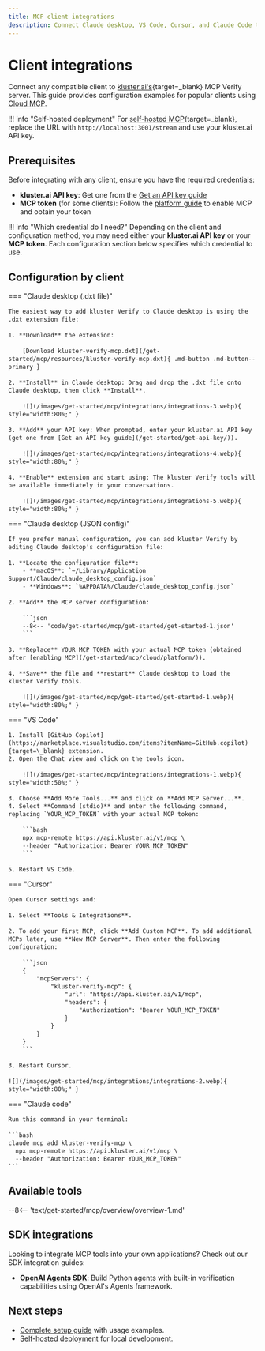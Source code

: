 ```yaml
---
title: MCP client integrations
description: Connect Claude desktop, VS Code, Cursor, and Claude Code to kluster.ai verification tools with ready-to-use configuration examples.
---
```


# Client integrations

Connect any compatible client to [kluster.ai's](https://www.kluster.ai/){target=\_blank} MCP Verify server. This guide provides configuration examples for popular clients using [Cloud MCP](/get-started/mcp/cloud/platform/).

!!! info "Self-hosted deployment"
    For [self-hosted MCP](/get-started/mcp/self-hosted/){target=\_blank}, replace the URL with `http://localhost:3001/stream` and use your kluster.ai API key.

## Prerequisites
      
Before integrating with any client, ensure you have the required credentials:
      
- **kluster.ai API key**: Get one from the [Get an API key guide](/get-started/get-api-key/)
- **MCP token** (for some clients): Follow the [platform guide](/get-started/mcp/cloud/platform/) to enable MCP and obtain your token

!!! info "Which credential do I need?"
    Depending on the client and configuration method, you may need either your **kluster.ai API key** or your **MCP token**. Each configuration section below specifies which credential to use.

## Configuration by client

=== "Claude desktop (.dxt file)"

    The easiest way to add kluster Verify to Claude desktop is using the .dxt extension file:

    1. **Download** the extension: 
       
        [Download kluster-verify-mcp.dxt](/get-started/mcp/resources/kluster-verify-mcp.dxt){ .md-button .md-button--primary }

    2. **Install** in Claude desktop: Drag and drop the .dxt file onto Claude desktop, then click **Install**.

        ![](/images/get-started/mcp/integrations/integrations-3.webp){ style="width:80%;" }

    3. **Add** your API key: When prompted, enter your kluster.ai API key (get one from [Get an API key guide](/get-started/get-api-key/)).

        ![](/images/get-started/mcp/integrations/integrations-4.webp){ style="width:80%;" }

    4. **Enable** extension and start using: The kluster Verify tools will be available immediately in your conversations.

        ![](/images/get-started/mcp/integrations/integrations-5.webp){ style="width:80%;" }

=== "Claude desktop (JSON config)"

    If you prefer manual configuration, you can add kluster Verify by editing Claude desktop's configuration file:

    1. **Locate the configuration file**:
        - **macOS**: `~/Library/Application Support/Claude/claude_desktop_config.json`
        - **Windows**: `%APPDATA%/Claude/claude_desktop_config.json`

    2. **Add** the MCP server configuration:
    
        ```json
        --8<-- 'code/get-started/mcp/get-started/get-started-1.json'
        ```

    3. **Replace** YOUR_MCP_TOKEN with your actual MCP token (obtained after [enabling MCP](/get-started/mcp/cloud/platform/)).

    4. **Save** the file and **restart** Claude desktop to load the kluster Verify tools.

        ![](/images/get-started/mcp/get-started/get-started-1.webp){ style="width:80%;" }

=== "VS Code"

    1. Install [GitHub Copilot](https://marketplace.visualstudio.com/items?itemName=GitHub.copilot){target=\_blank} extension.
    2. Open the Chat view and click on the tools icon.

        ![](/images/get-started/mcp/integrations/integrations-1.webp){ style="width:50%;" }

    3. Choose **Add More Tools...** and click on **Add MCP Server...**.
    4. Select **Command (stdio)** and enter the following command, replacing `YOUR_MCP_TOKEN` with your actual MCP token:

        ```bash
        npx mcp-remote https://api.kluster.ai/v1/mcp \
        --header "Authorization: Bearer YOUR_MCP_TOKEN"
        ```

    5. Restart VS Code.

=== "Cursor"

    Open Cursor settings and:
    
    1. Select **Tools & Integrations**.

    2. To add your first MCP, click **Add Custom MCP**. To add additional MCPs later, use **New MCP Server**. Then enter the following configuration:
            
        ```json
        {
            "mcpServers": {
                "kluster-verify-mcp": {
                    "url": "https://api.kluster.ai/v1/mcp",
                    "headers": {
                        "Authorization": "Bearer YOUR_MCP_TOKEN"
                    }
                }
            }
        }
        ```

    3. Restart Cursor.

    ![](/images/get-started/mcp/integrations/integrations-2.webp){ style="width:80%;" }

=== "Claude code"

    Run this command in your terminal:

    ```bash
    claude mcp add kluster-verify-mcp \
      npx mcp-remote https://api.kluster.ai/v1/mcp \
      --header "Authorization: Bearer YOUR_MCP_TOKEN"
    ```

## Available tools

--8<-- 'text/get-started/mcp/overview/overview-1.md'
<!-- Commenting this for safekeeping -->
<!--See [Tools reference](/get-started/mcp/tools/){target=\_blank} for parameters and examples.-->

## SDK integrations

Looking to integrate MCP tools into your own applications? Check out our SDK integration guides:

- **[OpenAI Agents SDK](/get-started/mcp/integrations/openai-agents/)**: Build Python agents with built-in verification capabilities using OpenAI's Agents framework.

## Next steps

- [Complete setup guide](/get-started/mcp/get-started/) with usage examples.
- [Self-hosted deployment](/get-started/mcp/self-hosted/) for local development.